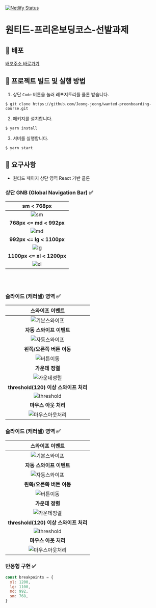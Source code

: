 [![Netlify Status](https://api.netlify.com/api/v1/badges/f500616b-67ef-4e18-9ff3-2181af7b31a6/deploy-status)](https://app.netlify.com/sites/admiring-snyder-88f4ea/deploys)

# 원티드-프리온보딩코스-선발과제

## 🚀 배포

<a href="https://wanted-preonboarding.netlify.app" target="_blank">배포주소 바로가기</a>

## 🧐 프로젝트 빌드 및 실행 방법

1. 상단 `Code` 버튼을 눌러 레포지토리를 클론 받습니다.

```
$ git clone https://github.com/Jeong-jeong/wanted-preonboarding-course.git
```

2. 패키지를 설치합니다.

```
$ yarn install
```

3. 서버를 실행합니다.

```
$ yarn start
```

## 📄 요구사항

- 원티드 페이지 상단 영역 React 기반 클론

### 상단 GNB (Global Navigation Bar) ✅

| **sm < 768px** |
| :-: |
| ![sm](https://user-images.githubusercontent.com/68528752/149716114-3096cd7a-c748-4196-a2ce-62e1c416dfa6.png) |
| **768px <= md < 992px** |
| ![md](https://user-images.githubusercontent.com/68528752/149716314-27a0aaa5-0313-45c5-8116-f1a3ff3b2c7d.png) |
| **992px <= lg < 1100px** |
| ![lg](https://user-images.githubusercontent.com/68528752/149716356-5676a3e9-92a6-40df-89dc-856531c2c494.png) |
| **1100px <= xl < 1200px** |
| ![xl](https://user-images.githubusercontent.com/68528752/149716420-87e56596-c5c2-4d2e-a909-17d2e56bf570.png) |

<br>
<br>

### 슬라이드 (캐러샐) 영역 ✅

| **스와이프 이벤트** |
| :-: |
| ![기본스와이프](https://user-images.githubusercontent.com/68528752/149719757-536f5057-d35a-4a56-957d-fe806aa78cca.gif) |
| **자동 스와이프 이벤트** |
| ![자동스와이프](https://user-images.githubusercontent.com/68528752/149719762-6e2bcd31-8af8-41e0-98ea-202d3011ab0e.gif) |
| **왼쪽/오른쪽 버튼 이동** |
| ![버튼이동](https://user-images.githubusercontent.com/68528752/149719753-f428a3e2-13c5-4faf-bc53-239da33f5fc7.gif) |
| **가운데 정렬** |
| ![가운데정렬](https://user-images.githubusercontent.com/68528752/149719745-3fb9889d-32e0-4af5-b3da-82903771ef43.gif) |
| **threshold(120) 이상 스와이프 처리** |
| ![threshold](https://user-images.githubusercontent.com/68528752/149719981-877dd026-9a1f-4ed3-9266-d0af417cdecd.gif) |
| **마우스 아웃 처리** |
| ![마우스아웃처리](https://user-images.githubusercontent.com/68528752/149719752-79caae07-5233-46eb-9902-82f899176777.gif) |

### 슬라이드 (캐러샐) 영역 ✅

| **스와이프 이벤트** |
| :-: |
| ![기본스와이프](https://user-images.githubusercontent.com/68528752/149719757-536f5057-d35a-4a56-957d-fe806aa78cca.gif) |
| **자동 스와이프 이벤트** |
| ![자동스와이프](https://user-images.githubusercontent.com/68528752/149719762-6e2bcd31-8af8-41e0-98ea-202d3011ab0e.gif) |
| **왼쪽/오른쪽 버튼 이동** |
| ![버튼이동](https://user-images.githubusercontent.com/68528752/149719753-f428a3e2-13c5-4faf-bc53-239da33f5fc7.gif) |
| **가운데 정렬** |
| ![가운데정렬](https://user-images.githubusercontent.com/68528752/149719745-3fb9889d-32e0-4af5-b3da-82903771ef43.gif) |
| **threshold(120) 이상 스와이프 처리** |
| ![threshold](https://user-images.githubusercontent.com/68528752/149719981-877dd026-9a1f-4ed3-9266-d0af417cdecd.gif) |
| **마우스 아웃 처리** |
| ![마우스아웃처리](https://user-images.githubusercontent.com/68528752/149719752-79caae07-5233-46eb-9902-82f899176777.gif) |

### 반응형 구현 ✅

```js
const breakpoints = {
  xl: 1200,
  lg: 1100,
  md: 992,
  sm: 768,
}
```
